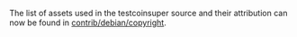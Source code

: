 The list of assets used in the testcoinsuper source and their attribution can now be found in [contrib/debian/copyright](../contrib/debian/copyright).
